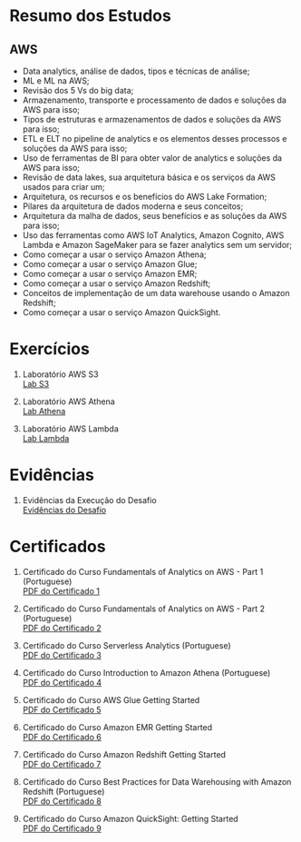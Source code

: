 # Resumo dos Estudos

## AWS

- Data analytics, análise de dados, tipos e técnicas de análise;
- ML e ML na AWS;
- Revisão dos 5 Vs do big data;
- Armazenamento, transporte e processamento de dados e soluções da AWS para isso;
- Tipos de estruturas e armazenamentos de dados e soluções da AWS para isso;
- ETL e ELT no pipeline de analytics e os elementos desses processos e soluções da AWS para isso;
- Uso de ferramentas de BI para obter valor de analytics e soluções da AWS para isso;
- Revisão de data lakes, sua arquitetura básica e os serviços da AWS usados para criar um;
- Arquitetura, os recursos e os benefícios do AWS Lake Formation;
- Pilares da arquitetura de dados moderna e seus conceitos;
- Arquitetura da malha de dados, seus benefícios e as soluções da AWS para isso;
- Uso das ferramentas como AWS IoT Analytics, Amazon Cognito, AWS Lambda e Amazon SageMaker para se fazer analytics sem um servidor;
- Como começar a usar o serviço Amazon Athena;
- Como começar a usar o serviço Amazon Glue;
- Como começar a usar o serviço Amazon EMR;
- Como começar a usar o serviço Amazon Redshift;
- Conceitos de implementação de um data warehouse usando o Amazon Redshift;
- Como começar a usar o serviço Amazon QuickSight.

# Exercícios

1. Laboratório AWS S3\
   [Lab S3](exercicios/Lab%20S3/README.md)

2. Laboratório AWS Athena\
   [Lab Athena](exercicios/Lab%20Athena/README.md)

3. Laboratório AWS Lambda\
   [Lab Lambda](exercicios/Lab%20Lambda/README.md)

# Evidências

1. Evidências da Execução do Desafio\
   [Evidências do Desafio](evidencias/README.md)

# Certificados

1. Certificado do Curso Fundamentals of Analytics on AWS - Part 1 (Portuguese)\
   [PDF do Certificado 1](<certificados/Certificado%20Fundamentals%20of%20Analytics%20on%20AWS%20-%20Part%201%20(Portuguese).pdf>)

2. Certificado do Curso Fundamentals of Analytics on AWS - Part 2 (Portuguese)\
   [PDF do Certificado 2](<certificados/Certificado%20Fundamentals%20of%20Analytics%20on%20AWS%20-%20Part%202%20(Portuguese).pdf>)

3. Certificado do Curso Serverless Analytics (Portuguese)\
   [PDF do Certificado 3](<certificados/Certificado%20Serverless%20Analytics%20(Portuguese).pdf>)

4. Certificado do Curso Introduction to Amazon Athena (Portuguese)\
   [PDF do Certificado 4](<certificados/Certificado%20Introduction%20to%20Amazon%20Athena%20(Portuguese).pdf>)

5. Certificado do Curso AWS Glue Getting Started\
   [PDF do Certificado 5](certificados/Certificado%20AWS%20Glue%20Getting%20Started.pdf)

6. Certificado do Curso Amazon EMR Getting Started\
   [PDF do Certificado 6](certificados/Certificado%20Amazon%20EMR%20Getting%20Started.pdf)

7. Certificado do Curso Amazon Redshift Getting Started\
   [PDF do Certificado 7](certificados/Certificado%20Amazon%20Redshift%20Getting%20Started.pdf)

8. Certificado do Curso Best Practices for Data Warehousing with Amazon Redshift (Portuguese)\
   [PDF do Certificado 8](<certificados/Certificado%20Best%20Practices%20for%20Data%20Warehousing%20with%20Amazon%20Redshift%20(Portuguese).pdf>)

9. Certificado do Curso Amazon QuickSight: Getting Started\
   [PDF do Certificado 9](certificados/Certificado%20Amazon%20QuickSight%20-%20Getting%20Started.pdf)
